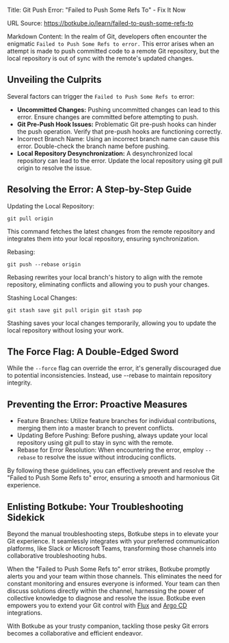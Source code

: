 Title: Git Push Error: "Failed to Push Some Refs To" - Fix It Now

URL Source: https://botkube.io/learn/failed-to-push-some-refs-to

Markdown Content:
In the realm of Git, developers often encounter the enigmatic `Failed to Push Some Refs to error.` This error arises when an attempt is made to push committed code to a remote Git repository, but the local repository is out of sync with the remote's updated changes.

Unveiling the Culprits
----------------------

Several factors can trigger the `Failed to Push Some Refs to` error:

*   **Uncommitted Changes:** Pushing uncommitted changes can lead to this error. Ensure changes are committed before attempting to push.
*   **Git Pre-Push Hook Issues:** Problematic Git pre-push hooks can hinder the push operation. Verify that pre-push hooks are functioning correctly.
*   Incorrect Branch Name: Using an incorrect branch name can cause this error. Double-check the branch name before pushing.
*   **Local Repository Desynchronization:** A desynchronized local repository can lead to the error. Update the local repository using git pull origin to resolve the issue.

Resolving the Error: A Step-by-Step Guide
-----------------------------------------

Updating the Local Repository:

`git pull origin`

This command fetches the latest changes from the remote repository and integrates them into your local repository, ensuring synchronization.

Rebasing:

`git push --rebase origin`

Rebasing rewrites your local branch's history to align with the remote repository, eliminating conflicts and allowing you to push your changes.

Stashing Local Changes:

`git stash save git pull origin git stash pop`

Stashing saves your local changes temporarily, allowing you to update the local repository without losing your work.

The Force Flag: A Double-Edged Sword
------------------------------------

While the `--force` flag can override the error, it's generally discouraged due to potential inconsistencies. Instead, use --rebase to maintain repository integrity.

Preventing the Error: Proactive Measures
----------------------------------------

*   Feature Branches: Utilize feature branches for individual contributions, merging them into a master branch to prevent conflicts.
*   Updating Before Pushing: Before pushing, always update your local repository using git pull to stay in sync with the remote.
*   Rebase for Error Resolution: When encountering the error, employ `--rebase` to resolve the issue without introducing conflicts.

By following these guidelines, you can effectively prevent and resolve the "Failed to Push Some Refs to" error, ensuring a smooth and harmonious Git experience.

Enlisting Botkube: Your Troubleshooting Sidekick
------------------------------------------------

Beyond the manual troubleshooting steps, Botkube steps in to elevate your Git experience. It seamlessly integrates with your preferred communication platforms, like Slack or Microsoft Teams, transforming those channels into collaborative troubleshooting hubs.

When the "Failed to Push Some Refs to" error strikes, Botkube promptly alerts you and your team within those channels. This eliminates the need for constant monitoring and ensures everyone is informed. Your team can then discuss solutions directly within the channel, harnessing the power of collective knowledge to diagnose and resolve the issue. Botkube even empowers you to extend your Git control with [Flux](https://botkube.io/integration/botkube-flux-kubernetes-integration) and [Argo CD](https://botkube.io/integration/argo-cd-botkube-kubernetes-integration) integrations.

With Botkube as your trusty companion, tackling those pesky Git errors becomes a collaborative and efficient endeavor.

‍
